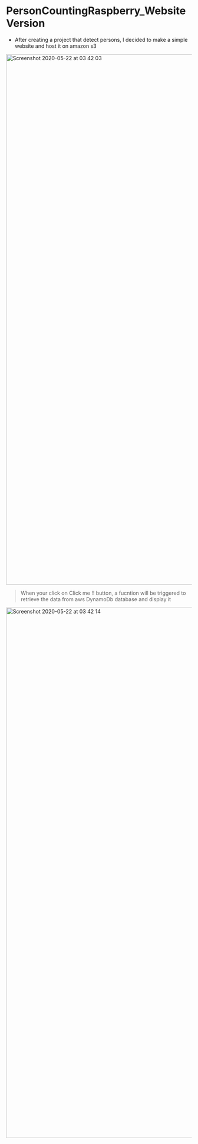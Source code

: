 # PersonCountingRaspberry_WebsiteVersion

+ After creating a project that detect persons, I decided to make a simple website and host it on amazon s3
<img width="1440" alt="Screenshot 2020-05-22 at 03 42 03" src="https://user-images.githubusercontent.com/40724965/82622601-8a168c80-9bde-11ea-93f7-122e816372fa.png">

>When your click on Click me !! button, a fucntion will be triggered to retrieve the data from aws DynamoDb database and display it 

<img width="1440" alt="Screenshot 2020-05-22 at 03 42 14" src="https://user-images.githubusercontent.com/40724965/82622587-7ec36100-9bde-11ea-9ef4-e71ca2a5e593.png">
